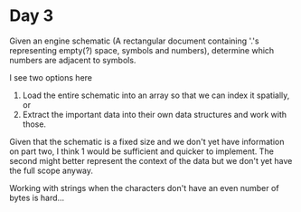 # Day 3

Given an engine schematic (A rectangular document containing '.'s representing empty(?) space, symbols and numbers), determine which numbers are adjacent to symbols.

I see two options here
1) Load the entire schematic into an array so that we can index it spatially, or 
2) Extract the important data into their own data structures and work with those.

Given that the schematic is a fixed size and we don't yet have information on part two, I think 1 would be sufficient and quicker to implement. The second might better represent the context of the data but we don't yet have the full scope anyway.


Working with strings when the characters don't have an even number of bytes is hard... 